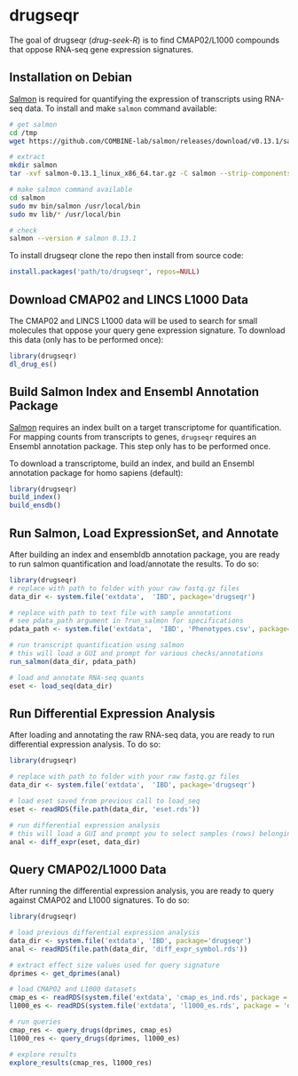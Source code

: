 # drugseqr

<!-- badges: start -->
<!-- badges: end -->

The goal of drugseqr (*drug-seek-R*) is to find CMAP02/L1000 compounds that oppose RNA-seq gene expression signatures.

## Installation on Debian

[Salmon](https://combine-lab.github.io/salmon/) is required for quantifying the expression of transcripts using RNA-seq data. To install and make `salmon` command available:

```bash
# get salmon
cd /tmp
wget https://github.com/COMBINE-lab/salmon/releases/download/v0.13.1/salmon-0.13.1_linux_x86_64.tar.gz

# extract
mkdir salmon
tar -xvf salmon-0.13.1_linux_x86_64.tar.gz -C salmon --strip-components=1

# make salmon command available
cd salmon
sudo mv bin/salmon /usr/local/bin
sudo mv lib/* /usr/local/bin

# check
salmon --version # salmon 0.13.1
```

To install drugseqr clone the repo then install from source code:

```R
install.packages('path/to/drugseqr', repos=NULL)
```

## Download CMAP02 and LINCS L1000 Data

The CMAP02 and LINCS L1000 data will be used to search for small molecules that oppose your query gene expression signature. To download this data (only has to be performed once):

```R
library(drugseqr)
dl_drug_es()
```

## Build Salmon Index and Ensembl Annotation Package

[Salmon](https://combine-lab.github.io/salmon/) requires an index built on a target transcriptome for quantification. For mapping counts from transcripts to genes, `drugseqr` requires an Ensembl annotation package. This step only has to be performed once.

To download a transcriptome, build an index, and build an Ensembl annotation package for homo sapiens (default):

```R
library(drugseqr)
build_index()
build_ensdb()
```

## Run Salmon, Load ExpressionSet, and Annotate

After building an index and ensembldb annotation package, you are ready to run salmon quantification and load/annotate the results. To do so:

```R
library(drugseqr)
# replace with path to folder with your raw fastq.gz files
data_dir <- system.file('extdata',  'IBD', package='drugseqr')

# replace with path to text file with sample annotations
# see pdata_path argument in ?run_salmon for specifications
pdata_path <- system.file('extdata',  'IBD', 'Phenotypes.csv', package='drugseqr')

# run transcript quantification using salmon
# this will load a GUI and prompt for various checks/annotations
run_salmon(data_dir, pdata_path)

# load and annotate RNA-seq quants
eset <- load_seq(data_dir)
```

## Run Differential Expression Analysis


After loading and annotating the raw RNA-seq data, you are ready to run differential expression analysis. To do so:

```R
library(drugseqr)

# replace with path to folder with your raw fastq.gz files
data_dir <- system.file('extdata',  'IBD', package='drugseqr')

# load eset saved from previous call to load_seq
eset <- readRDS(file.path(data_dir, 'eset.rds'))

# run differential expression analysis
# this will load a GUI and prompt you to select samples (rows) belonging to the control and test groups
anal <- diff_expr(eset, data_dir)
```

## Query CMAP02/L1000 Data

After running the differential expression analysis, you are ready to query against CMAP02 and L1000 signatures. To do so:

```R
library(drugseqr)

# load previous differential expression analysis
data_dir <- system.file('extdata', 'IBD', package='drugseqr')
anal <- readRDS(file.path(data_dir, 'diff_expr_symbol.rds'))

# extract effect size values used for query signature
dprimes <- get_dprimes(anal)

# load CMAP02 and L1000 datasets
cmap_es <- readRDS(system.file('extdata', 'cmap_es_ind.rds', package = 'drugseqr'))
l1000_es <- readRDS(system.file('extdata', 'l1000_es.rds', package = 'drugseqr'))

# run queries
cmap_res <- query_drugs(dprimes, cmap_es)
l1000_res <- query_drugs(dprimes, l1000_es)

# explore results
explore_results(cmap_res, l1000_res)
```


